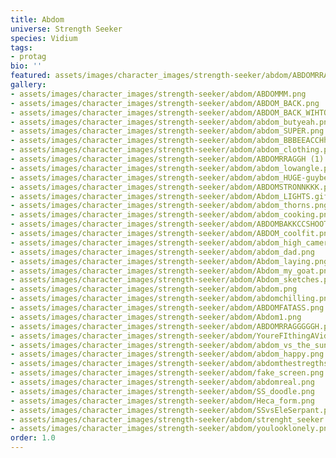 ```yaml
---
title: Abdom
universe: Strength Seeker
species: Vidium
tags:
- protag
bio: ''
featured: assets/images/character_images/strength-seeker/abdom/ABDOMRRAGGGGGH.png
gallery:
- assets/images/character_images/strength-seeker/abdom/ABDOMMM.png
- assets/images/character_images/strength-seeker/abdom/ABDOM_BACK.png
- assets/images/character_images/strength-seeker/abdom/ABDOM_BACK_WIHTOUT_SHOT.png
- assets/images/character_images/strength-seeker/abdom/abdom_butyeah.png
- assets/images/character_images/strength-seeker/abdom/abdom_SUPER.png
- assets/images/character_images/strength-seeker/abdom/abdom_BBBEEACCHh.png
- assets/images/character_images/strength-seeker/abdom/abdom_clothing.png
- assets/images/character_images/strength-seeker/abdom/ABDOMRRAGGH (1).png
- assets/images/character_images/strength-seeker/abdom/abdom_lowangle.png
- assets/images/character_images/strength-seeker/abdom/abdom_HUGE-guybeloved.png
- assets/images/character_images/strength-seeker/abdom/ABDOMSTRONNKKK.png
- assets/images/character_images/strength-seeker/abdom/Abdom_LIGHTS.gif
- assets/images/character_images/strength-seeker/abdom/abdom_thorns.png
- assets/images/character_images/strength-seeker/abdom/abdom_cooking.png
- assets/images/character_images/strength-seeker/abdom/ABDOMBAKKCCSHOOTT.png
- assets/images/character_images/strength-seeker/abdom/ABDOM_coolfit.png
- assets/images/character_images/strength-seeker/abdom/abdom_high_camera.png
- assets/images/character_images/strength-seeker/abdom/abdom_dad.png
- assets/images/character_images/strength-seeker/abdom/Abdom_laying.png
- assets/images/character_images/strength-seeker/abdom/Abdom_my_goat.png
- assets/images/character_images/strength-seeker/abdom/Abdom_sketches.png
- assets/images/character_images/strength-seeker/abdom/abdom.png
- assets/images/character_images/strength-seeker/abdom/abdomchilling.png
- assets/images/character_images/strength-seeker/abdom/ABDOMFATASS.png
- assets/images/character_images/strength-seeker/abdom/Abdom1.png
- assets/images/character_images/strength-seeker/abdom/ABDOMRRAGGGGGH.png
- assets/images/character_images/strength-seeker/abdom/YoureFIthingAVidium.png
- assets/images/character_images/strength-seeker/abdom/abdom_vs_the_sunf.png
- assets/images/character_images/strength-seeker/abdom/abdom_happy.png
- assets/images/character_images/strength-seeker/abdom/abdomthestregthseeker.png
- assets/images/character_images/strength-seeker/abdom/fake_screen.png
- assets/images/character_images/strength-seeker/abdom/abdomreal.png
- assets/images/character_images/strength-seeker/abdom/SS_doodle.png
- assets/images/character_images/strength-seeker/abdom/Heca_form.png
- assets/images/character_images/strength-seeker/abdom/SSvsEleSerpant.png
- assets/images/character_images/strength-seeker/abdom/strenght_seeker.png
- assets/images/character_images/strength-seeker/abdom/youlooklonely.png
order: 1.0
---
```



